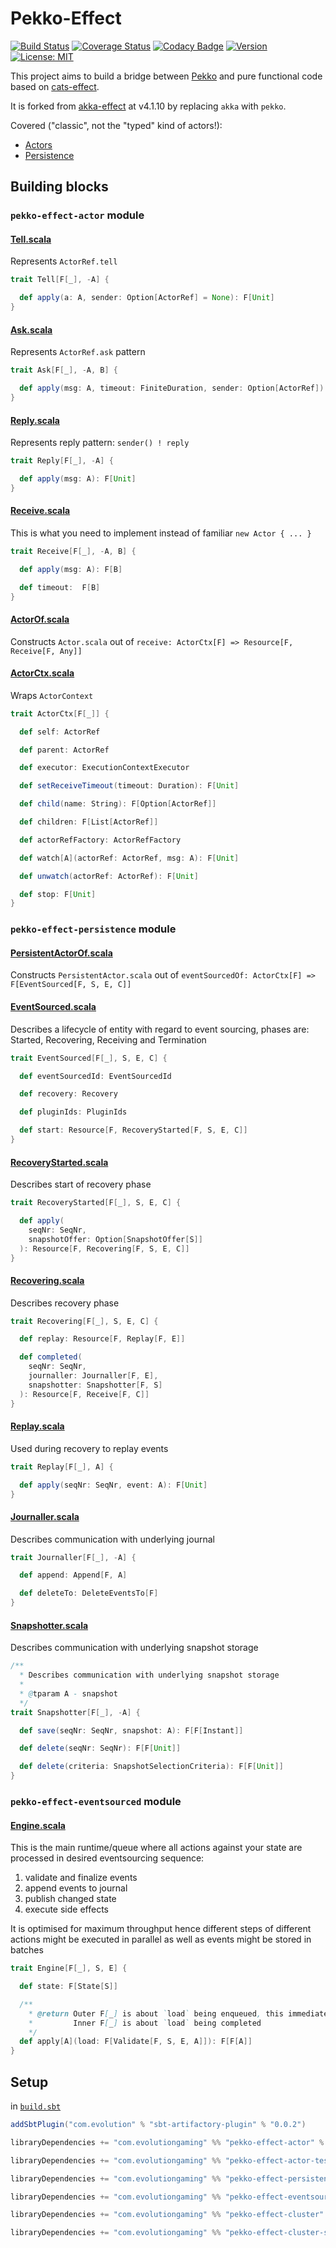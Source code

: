 # Pekko-Effect
[![Build Status](https://github.com/evolution-gaming/pekko-effect/workflows/CI/badge.svg)](https://github.com/evolution-gaming/pekko-effect/actions?query=workflow%3ACI) 
[![Coverage Status](https://coveralls.io/repos/evolution-gaming/pekko-effect/badge.svg)](https://coveralls.io/r/evolution-gaming/pekko-effect)
[![Codacy Badge](https://app.codacy.com/project/badge/Grade/addac6520ff440acb0b2d3a05b37740b)](https://app.codacy.com/gh/evolution-gaming/pekko-effect/dashboard?utm_source=gh&utm_medium=referral&utm_content=&utm_campaign=Badge_grade)
[![Version](https://img.shields.io/badge/version-click-blue)](https://evolution.jfrog.io/artifactory/api/search/latestVersion?g=com.evolution&a=pekko-effect-actor_2.13&repos=public)
[![License: MIT](https://img.shields.io/badge/License-MIT-yellowgreen.svg)](https://opensource.org/licenses/MIT)

This project aims to build a bridge between [Pekko](https://pekko.apache.org/docs/pekko) and pure functional code based 
on [cats-effect](https://typelevel.org/cats-effect).

It is forked from [akka-effect](https://github.com/evolution-gaming/akka-effect) at v4.1.10 by replacing `akka` with `pekko`.

Covered ("classic", not the "typed" kind of actors!):
* [Actors](https://pekko.apache.org/docs/pekko/current/actors.html)
* [Persistence](https://pekko.apache.org/docs/pekko/current/persistence.html)

## Building blocks


### `pekko-effect-actor` module 

#### [Tell.scala](../pekko-extension-effect-actor/src/main/scala/com/evolution/pekkoeffect/Tell.scala)

Represents `ActorRef.tell`

```scala
trait Tell[F[_], -A] {

  def apply(a: A, sender: Option[ActorRef] = None): F[Unit]
}
```


#### [Ask.scala](../pekko-extension-effect-actor/src/main/scala/com/evolution/pekkoeffect/Ask.scala)

Represents `ActorRef.ask` pattern

```scala
trait Ask[F[_], -A, B] {

  def apply(msg: A, timeout: FiniteDuration, sender: Option[ActorRef]): F[B]
}
```


#### [Reply.scala](../pekko-extension-effect-actor/src/main/scala/com/evolution/pekkoeffect/Reply.scala)

Represents reply pattern: `sender() ! reply`

```scala
trait Reply[F[_], -A] {

  def apply(msg: A): F[Unit]
}
```


#### [Receive.scala](../pekko-extension-effect-actor/src/main/scala/com/evolution/pekkoeffect/Receive.scala)

This is what you need to implement instead of familiar `new Actor { ... }`  

```scala
trait Receive[F[_], -A, B] {

  def apply(msg: A): F[B]

  def timeout:  F[B]
}
```


#### [ActorOf.scala](../pekko-extension-effect-actor/src/main/scala/com/evolution/pekkoeffect/ActorOf.scala)

Constructs `Actor.scala` out of `receive: ActorCtx[F] => Resource[F, Receive[F, Any]]`


#### [ActorCtx.scala](../pekko-extension-effect-actor/src/main/scala/com/evolution/pekkoeffect/ActorCtx.scala)

Wraps `ActorContext`

```scala
trait ActorCtx[F[_]] {

  def self: ActorRef

  def parent: ActorRef

  def executor: ExecutionContextExecutor

  def setReceiveTimeout(timeout: Duration): F[Unit]

  def child(name: String): F[Option[ActorRef]]

  def children: F[List[ActorRef]]

  def actorRefFactory: ActorRefFactory

  def watch[A](actorRef: ActorRef, msg: A): F[Unit]

  def unwatch(actorRef: ActorRef): F[Unit]

  def stop: F[Unit]
}
```


### `pekko-effect-persistence` module

#### [PersistentActorOf.scala](persistence/src/main/scala/com/evolution/pekkoeffect/persistence/PersistentActorOf.scala)

Constructs `PersistentActor.scala` out of `eventSourcedOf: ActorCtx[F] => F[EventSourced[F, S, E, C]]`


#### [EventSourced.scala](persistence/src/main/scala/com/evolution/pekkoeffect/persistence/EventSourced.scala)

Describes a lifecycle of entity with regard to event sourcing, phases are: Started, Recovering, Receiving and Termination

```scala
trait EventSourced[F[_], S, E, C] {

  def eventSourcedId: EventSourcedId

  def recovery: Recovery

  def pluginIds: PluginIds

  def start: Resource[F, RecoveryStarted[F, S, E, C]]
}
```

#### [RecoveryStarted.scala](persistence/src/main/scala/com/evolution/pekkoeffect/persistence/RecoveryStarted.scala)

Describes start of recovery phase
 
```scala
trait RecoveryStarted[F[_], S, E, C] {

  def apply(
    seqNr: SeqNr,
    snapshotOffer: Option[SnapshotOffer[S]]
  ): Resource[F, Recovering[F, S, E, C]]
}
```


#### [Recovering.scala](persistence/src/main/scala/com/evolution/pekkoeffect/persistence/Recovering.scala)

Describes recovery phase
 
```scala
trait Recovering[F[_], S, E, C] {

  def replay: Resource[F, Replay[F, E]]

  def completed(
    seqNr: SeqNr,
    journaller: Journaller[F, E],
    snapshotter: Snapshotter[F, S]
  ): Resource[F, Receive[F, C]]
}
```


#### [Replay.scala](persistence/src/main/scala/com/evolution/pekkoeffect/persistence/Replay.scala)

Used during recovery to replay events
 
```scala
trait Replay[F[_], A] {

  def apply(seqNr: SeqNr, event: A): F[Unit]
}
```


#### [Journaller.scala](persistence/src/main/scala/com/evolution/pekkoeffect/persistence/Journaller.scala)

Describes communication with underlying journal

```scala
trait Journaller[F[_], -A] {

  def append: Append[F, A]

  def deleteTo: DeleteEventsTo[F]
}
```


#### [Snapshotter.scala](persistence/src/main/scala/com/evolution/pekkoeffect/persistence/Snapshotter.scala)

Describes communication with underlying snapshot storage

```scala
/**
  * Describes communication with underlying snapshot storage
  *
  * @tparam A - snapshot
  */
trait Snapshotter[F[_], -A] {

  def save(seqNr: SeqNr, snapshot: A): F[F[Instant]]

  def delete(seqNr: SeqNr): F[F[Unit]]

  def delete(criteria: SnapshotSelectionCriteria): F[F[Unit]]
}
```


### `pekko-effect-eventsourced` module

#### [Engine.scala](eventsourcing/src/main/scala/com/evolution/pekkoeffect/eventsourcing/Engine.scala)

This is the main runtime/queue where all actions against your state are processed in desired eventsourcing sequence:
1. validate and finalize events
2. append events to journal
3. publish changed state
4. execute side effects

It is optimised for maximum throughput hence different steps of different actions might be executed in parallel as well as events might be stored in batches

```scala
trait Engine[F[_], S, E] {

  def state: F[State[S]]

  /**
    * @return Outer F[_] is about `load` being enqueued, this immediately provides order guarantees
    *         Inner F[_] is about `load` being completed
    */
  def apply[A](load: F[Validate[F, S, E, A]]): F[F[A]]
}
```


## Setup

in [`build.sbt`](https://www.scala-sbt.org/1.x/docs/Basic-Def.html#What+is+a+build+definition%3F)
```scala
addSbtPlugin("com.evolution" % "sbt-artifactory-plugin" % "0.0.2")

libraryDependencies += "com.evolutiongaming" %% "pekko-effect-actor" % "0.2.1"

libraryDependencies += "com.evolutiongaming" %% "pekko-effect-actor-tests" % "0.2.1"

libraryDependencies += "com.evolutiongaming" %% "pekko-effect-persistence" % "0.2.1"

libraryDependencies += "com.evolutiongaming" %% "pekko-effect-eventsourcing" % "0.2.1"

libraryDependencies += "com.evolutiongaming" %% "pekko-effect-cluster" % "0.2.1"

libraryDependencies += "com.evolutiongaming" %% "pekko-effect-cluster-sharding" % "0.2.1"
```